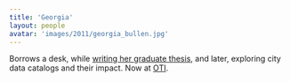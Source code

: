 ```yaml
---
title: 'Georgia'
layout: people
avatar: 'images/2011/georgia_bullen.jpg'
---
```


Borrows a desk, while <a href="http://gretabyrum.com/files/UPL/editions/Bullen_Communicating_thru_the_Cloud.pdf">writing her graduate thesis</a>, and later, exploring city data catalogs and their impact. Now at <a href="http://newamerica.net/user/507">OTI</a>.

